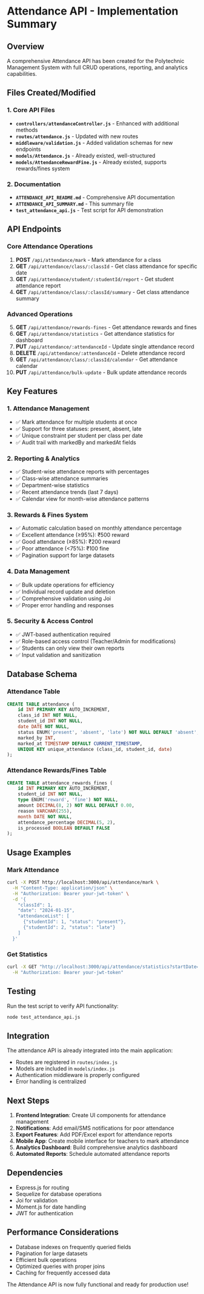 # Attendance API - Implementation Summary

## Overview
A comprehensive Attendance API has been created for the Polytechnic Management System with full CRUD operations, reporting, and analytics capabilities.

## Files Created/Modified

### 1. Core API Files
- **`controllers/attendanceController.js`** - Enhanced with additional methods
- **`routes/attendance.js`** - Updated with new routes
- **`middleware/validation.js`** - Added validation schemas for new endpoints
- **`models/Attendance.js`** - Already existed, well-structured
- **`models/AttendanceRewardFine.js`** - Already existed, supports rewards/fines system

### 2. Documentation
- **`ATTENDANCE_API_README.md`** - Comprehensive API documentation
- **`ATTENDANCE_API_SUMMARY.md`** - This summary file
- **`test_attendance_api.js`** - Test script for API demonstration

## API Endpoints

### Core Attendance Operations
1. **POST** `/api/attendance/mark` - Mark attendance for a class
2. **GET** `/api/attendance/class/:classId` - Get class attendance for specific date
3. **GET** `/api/attendance/student/:studentId/report` - Get student attendance report
4. **GET** `/api/attendance/class/:classId/summary` - Get class attendance summary

### Advanced Operations
5. **GET** `/api/attendance/rewards-fines` - Get attendance rewards and fines
6. **GET** `/api/attendance/statistics` - Get attendance statistics for dashboard
7. **PUT** `/api/attendance/:attendanceId` - Update single attendance record
8. **DELETE** `/api/attendance/:attendanceId` - Delete attendance record
9. **GET** `/api/attendance/class/:classId/calendar` - Get attendance calendar
10. **PUT** `/api/attendance/bulk-update` - Bulk update attendance records

## Key Features

### 1. Attendance Management
- ✅ Mark attendance for multiple students at once
- ✅ Support for three statuses: present, absent, late
- ✅ Unique constraint per student per class per date
- ✅ Audit trail with markedBy and markedAt fields

### 2. Reporting & Analytics
- ✅ Student-wise attendance reports with percentages
- ✅ Class-wise attendance summaries
- ✅ Department-wise statistics
- ✅ Recent attendance trends (last 7 days)
- ✅ Calendar view for month-wise attendance patterns

### 3. Rewards & Fines System
- ✅ Automatic calculation based on monthly attendance percentage
- ✅ Excellent attendance (≥95%): ₹500 reward
- ✅ Good attendance (≥85%): ₹200 reward
- ✅ Poor attendance (<75%): ₹100 fine
- ✅ Pagination support for large datasets

### 4. Data Management
- ✅ Bulk update operations for efficiency
- ✅ Individual record update and deletion
- ✅ Comprehensive validation using Joi
- ✅ Proper error handling and responses

### 5. Security & Access Control
- ✅ JWT-based authentication required
- ✅ Role-based access control (Teacher/Admin for modifications)
- ✅ Students can only view their own reports
- ✅ Input validation and sanitization

## Database Schema

### Attendance Table
```sql
CREATE TABLE attendance (
    id INT PRIMARY KEY AUTO_INCREMENT,
    class_id INT NOT NULL,
    student_id INT NOT NULL,
    date DATE NOT NULL,
    status ENUM('present', 'absent', 'late') NOT NULL DEFAULT 'absent',
    marked_by INT,
    marked_at TIMESTAMP DEFAULT CURRENT_TIMESTAMP,
    UNIQUE KEY unique_attendance (class_id, student_id, date)
);
```

### Attendance Rewards/Fines Table
```sql
CREATE TABLE attendance_rewards_fines (
    id INT PRIMARY KEY AUTO_INCREMENT,
    student_id INT NOT NULL,
    type ENUM('reward', 'fine') NOT NULL,
    amount DECIMAL(8, 2) NOT NULL DEFAULT 0.00,
    reason VARCHAR(255),
    month DATE NOT NULL,
    attendance_percentage DECIMAL(5, 2),
    is_processed BOOLEAN DEFAULT FALSE
);
```

## Usage Examples

### Mark Attendance
```bash
curl -X POST http://localhost:3000/api/attendance/mark \
  -H "Content-Type: application/json" \
  -H "Authorization: Bearer your-jwt-token" \
  -d '{
    "classId": 1,
    "date": "2024-01-15",
    "attendanceList": [
      {"studentId": 1, "status": "present"},
      {"studentId": 2, "status": "late"}
    ]
  }'
```

### Get Statistics
```bash
curl -X GET "http://localhost:3000/api/attendance/statistics?startDate=2024-01-01&endDate=2024-01-31" \
  -H "Authorization: Bearer your-jwt-token"
```

## Testing

Run the test script to verify API functionality:
```bash
node test_attendance_api.js
```

## Integration

The attendance API is already integrated into the main application:
- Routes are registered in `routes/index.js`
- Models are included in `models/index.js`
- Authentication middleware is properly configured
- Error handling is centralized

## Next Steps

1. **Frontend Integration**: Create UI components for attendance management
2. **Notifications**: Add email/SMS notifications for poor attendance
3. **Export Features**: Add PDF/Excel export for attendance reports
4. **Mobile App**: Create mobile interface for teachers to mark attendance
5. **Analytics Dashboard**: Build comprehensive analytics dashboard
6. **Automated Reports**: Schedule automated attendance reports

## Dependencies

- Express.js for routing
- Sequelize for database operations
- Joi for validation
- Moment.js for date handling
- JWT for authentication

## Performance Considerations

- Database indexes on frequently queried fields
- Pagination for large datasets
- Efficient bulk operations
- Optimized queries with proper joins
- Caching for frequently accessed data

The Attendance API is now fully functional and ready for production use!
